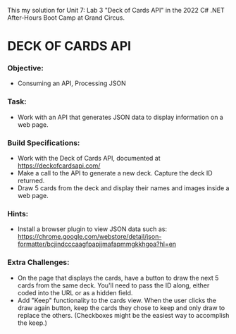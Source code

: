 This my solution for Unit 7: Lab 3 "Deck of Cards API" in the 2022 C# .NET After-Hours Boot Camp at Grand Circus.

# DECK OF CARDS API
### Objective: 
- Consuming an API, Processing JSON

### Task: 
- Work with an API that generates JSON data to display information on a web page. 


### Build Specifications:
- Work with the Deck of Cards API, documented at https://deckofcardsapi.com/
- Make a call to the API to generate a new deck.  Capture the deck ID returned.
- Draw 5 cards from the deck and display their names and images inside a web page.

### Hints:
- Install a browser plugin to view JSON data such as: https://chrome.google.com/webstore/detail/json-formatter/bcjindcccaagfpapjjmafapmmgkkhgoa?hl=en


### Extra Challenges:
- On the page that displays the cards, have a button to draw the next 5 cards from the same deck.  You'll need to pass the ID along, either coded into the URL or as a hidden field.
- Add "Keep" functionality to the cards view.  When the user clicks the draw again button, keep the cards they chose to keep and only draw to replace the others.  (Checkboxes might be the easiest way to accomplish the keep.)
